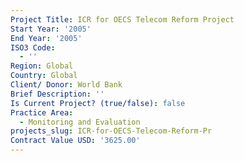 ```yaml
---
Project Title: ICR for OECS Telecom Reform Project
Start Year: '2005'
End Year: '2005'
ISO3 Code:
  - ''
Region: Global
Country: Global
Client/ Donor: World Bank
Brief Description: ''
Is Current Project? (true/false): false
Practice Area:
  - Monitoring and Evaluation
projects_slug: ICR-for-OECS-Telecom-Reform-Pr
Contract Value USD: '3625.00'
---
```

